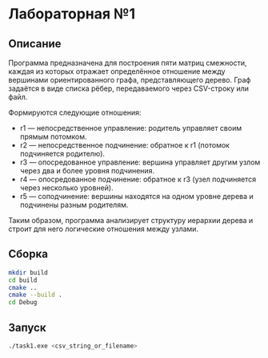 # Лабораторная №1

## Описание

Программа предназначена для построения пяти матриц смежности, каждая из которых отражает определённое отношение между вершинами ориентированного графа, представляющего дерево.
Граф задаётся в виде списка рёбер, передаваемого через CSV-строку или файл.

Формируются следующие отношения:
* r1 — непосредственное управление: родитель управляет своим прямым потомком.
* r2 — непосредственное подчинение: обратное к r1 (потомок подчиняется родителю).
* r3 — опосредованное управление: вершина управляет другим узлом через два и более уровня подчинения.
* r4 — опосредованное подчинение: обратное к r3 (узел подчиняется через несколько уровней).
* r5 — соподчинение: вершины находятся на одном уровне дерева и подчинены разным родителям.

Таким образом, программа анализирует структуру иерархии дерева и строит для него логические отношения между узлами.

## Сборка

```bash
mkdir build
cd build
cmake ..
cmake --build .
cd Debug
```

## Запуск

```bash
./task1.exe <csv_string_or_filename>
```

